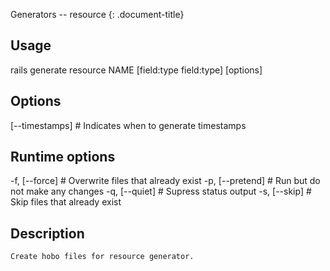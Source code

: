 Generators -- resource
{: .document-title}


## Usage

    

  rails generate resource NAME [field:type field:type] [options]


## Options

    

  [--timestamps]  # Indicates when to generate timestamps


## Runtime options

    

  -f, [--force]    # Overwrite files that already exist
  -p, [--pretend]  # Run but do not make any changes
  -q, [--quiet]    # Supress status output
  -s, [--skip]     # Skip files that already exist


## Description

    

    Create hobo files for resource generator.
